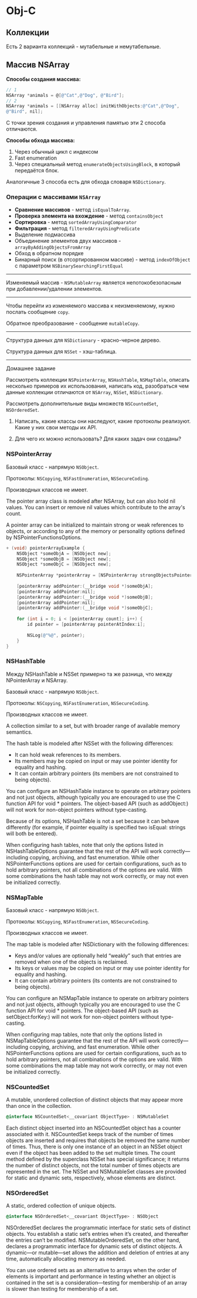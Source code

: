 # Obj-C

## Коллекции

Есть 2 варианта коллекций - мутабельные и немутабельные.


## Массив NSArray

__Способы создания массива:__

```objectivec
// 1
NSArray *animals = @[@"Cat",@"Dog", @"Bird"];
// 2
NSArray *animals = [[NSArray alloc] initWithObjects:@"Cat",@"Dog",
@"Bird", nil];
```

С точки зрения создания и управления памятью эти 2 способа отличаются.

__Способы обхода массива:__

1. Через обычный цикл с индексом
2. Fast enumeration
3. Через специальный метод `enumerateObjectsUsingBlock`, в который передаётся блок.

Аналогичные 3 способа есть для обхода словаря `NSDictionary`.

### Операции с массивами `NSArray`

* __Сравнение массивов__ - метод `isEqualToArray`.
* __Проверка элемента на вхождение__ - метод `containsObject`
* __Сортировка__ - метод `sortedArrayUsingComparator`
* __Фильтрация__ - метод `filteredArrayUsingPredicate`
* Выделение подмассива
* Объединение элементов двух массивов - `arrayByAddingObjectsFromArray`
* Обход в обратном порядке
* Бинарный поиск (в отсортированном массиве) - метод `indexOfObject` с параметром `NSBinarySearchingFirstEqual`

---

Изменяемый массив - `NSMutableArray` является непотокобезопасным при добавлении/удалении элементов.

---

Чтобы перейти из изменяемого массива к неизменяемому, нужно послать сообщение `copy`. 

Обратное преобразование - сообщение `mutableCopy`.

---

Структура данных для `NSDictionary` - красно-черное дерево.

Структура данных для `NSSet` - хэш-таблица.

---

Домашнее задание

Рассмотреть коллекции `NSPointerArray`, `NSHashTable`, `NSMapTable`, описать несколько примеров их использования, написать код, разобраться чем данные коллекции отличаются от `NSArray`, `NSSet`, `NSDictionary`.

Рассмотреть дополнительные виды множеств `NSCountedSet`, `NSOrderedSet`.

1) Написать, какие классы они наследуют, какие протоколы реализуют. Какие у них свои методы их API.

2) Для чего их можно использовать? Для каких задач они созданы?

### NSPointerArray

Базовый класс - напрямую `NSObject`.

Протоколы: `NSCopying`, `NSFastEnumeration`, `NSSecureCoding`.

Производных классов не имеет.

The pointer array class is modeled after NSArray, but can also hold nil values. You can insert or remove nil values which contribute to the array's count.

A pointer array can be initialized to maintain strong or weak references to objects, or according to any of the memory or personality options defined by NSPointerFunctionsOptions.

```objectivec
+ (void) pointerArrayExample {
    NSObject *someObjA = [NSObject new];
    NSObject *someObjB = [NSObject new];
    NSObject *someObjC = [NSObject new];
    
    NSPointerArray *pointerArray = [NSPointerArray strongObjectsPointerArray];
    
    [pointerArray addPointer:(__bridge void *)someObjA];
    [pointerArray addPointer:nil];
    [pointerArray addPointer:(__bridge void *)someObjB];
    [pointerArray addPointer:nil];
    [pointerArray addPointer:(__bridge void *)someObjC];
    
    for (int i = 0; i < [pointerArray count]; i++) {
        id pointer = [pointerArray pointerAtIndex:i];
        
        NSLog(@"%@", pointer);
    }
}
```

### NSHashTable

Между NSHashTable и NSSet примерно та же разница, что между NPointerArray и NSArray.

Базовый класс - напрямую `NSObject`.

Протоколы: `NSCopying`, `NSFastEnumeration`, `NSSecureCoding`.

Производных классов не имеет.

A collection similar to a set, but with broader range of available memory semantics.

The hash table is modeled after NSSet with the following differences:

* It can hold weak references to its members.
* Its members may be copied on input or may use pointer identity for equality and hashing.
* It can contain arbitrary pointers (its members are not constrained to being objects).

You can configure an NSHashTable instance to operate on arbitrary pointers and not just objects, although typically you are encouraged to use the C function API for void * pointers. The object-based API (such as addObject:) will not work for non-object pointers without type-casting.

Because of its options, NSHashTable is not a set because it can behave differently (for example, if pointer equality is specified two isEqual: strings will both be entered).

When configuring hash tables, note that only the options listed in NSHashTableOptions guarantee that the rest of the API will work correctly—including copying, archiving, and fast enumeration. While other NSPointerFunctions options are used for certain configurations, such as to hold arbitrary pointers, not all combinations of the options are valid. With some combinations the hash table may not work correctly, or may not even be initialized correctly.

### NSMapTable

Базовый класс - напрямую `NSObject`.

Протоколы: `NSCopying`, `NSFastEnumeration`, `NSSecureCoding`.

Производных классов не имеет.

The map table is modeled after NSDictionary with the following differences:

* Keys and/or values are optionally held “weakly” such that entries are removed when one of the objects is reclaimed.
* Its keys or values may be copied on input or may use pointer identity for equality and hashing.
* It can contain arbitrary pointers (its contents are not constrained to being objects).

You can configure an NSMapTable instance to operate on arbitrary pointers and not just objects, although typically you are encouraged to use the C function API for void * pointers. The object-based API (such as setObject:forKey:) will not work for non-object pointers without type-casting.

When configuring map tables, note that only the options listed in NSMapTableOptions guarantee that the rest of the API will work correctly—including copying, archiving, and fast enumeration. While other NSPointerFunctions options are used for certain configurations, such as to hold arbitrary pointers, not all combinations of the options are valid. With some combinations the map table may not work correctly, or may not even be initialized correctly.

### NSCountedSet

A mutable, unordered collection of distinct objects that may appear more than once in the collection.

```objectivec
@interface NSCountedSet<__covariant ObjectType> : NSMutableSet
```

Each distinct object inserted into an NSCountedSet object has a counter associated with it. NSCountedSet keeps track of the number of times objects are inserted and requires that objects be removed the same number of times. Thus, there is only one instance of an object in an NSSet object even if the object has been added to the set multiple times. The count method defined by the superclass NSSet has special significance; it returns the number of distinct objects, not the total number of times objects are represented in the set. The NSSet and NSMutableSet classes are provided for static and dynamic sets, respectively, whose elements are distinct.

### NSOrderedSet

A static, ordered collection of unique objects.

```objectivec
@interface NSOrderedSet<__covariant ObjectType> : NSObject
```

NSOrderedSet declares the programmatic interface for static sets of distinct objects. You establish a static set’s entries when it’s created, and thereafter the entries can’t be modified. NSMutableOrderedSet, on the other hand, declares a programmatic interface for dynamic sets of distinct objects. A dynamic—or mutable—set allows the addition and deletion of entries at any time, automatically allocating memory as needed.

You can use ordered sets as an alternative to arrays when the order of elements is important and performance in testing whether an object is contained in the set is a consideration—testing for membership of an array is slower than testing for membership of a set.

